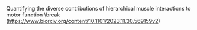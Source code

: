 Quantifying the diverse contributions of hierarchical muscle interactions to motor function \break
(https://www.biorxiv.org/content/10.1101/2023.11.30.569159v2)
